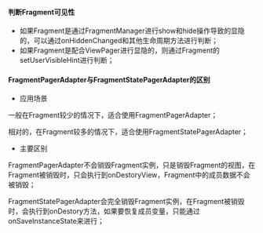 #### 判断Fragment可见性

* 如果Fragment是通过FragmentManager进行show和hide操作导致的显隐的，可以通过onHiddenChanged和其他生命周期方法进行判断；
* 如果Fragment是配合ViewPager进行显隐的，则通过Fragment的setUserVisibleHint进行判断；

#### FragmentPagerAdapter与FragmentStatePagerAdapter的区别

* 应用场景

一般在Fragment较少的情况下，适合使用FragmentPagerAdapter；

相对的，在Fragment较多的情况下，适合使用FragmentStatePagerAdapter；

* 主要区别

FragmentPagerAdapter不会销毁Fragment实例，只是销毁Fragment的视图，在Fragment被销毁时，只会执行到onDestoryView，Fragment中的成员数据不会被销毁；

FragmentStatePagerAdapter会完全销毁Fragment实例，在Fragment被销毁时，会执行到onDestory方法，如果要恢复成员变量，只能通过onSaveInstanceState来进行；





